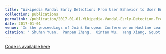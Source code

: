 ```yaml
---
title: "Wikipedia Vandal Early Detection: From User Behavior to User Embedding"
collection: publications
permalink: /publication/2017-01-01-Wikipedia-Vandal-Early-Detection-From-User-Behavior-to-User-Embedding
date: 2017-01-01
venue: 'In the proceedings of Joint European Conference on Machine Learning and Knowledge Discovery in Databases'
citation: ' Shuhan Yuan,  Panpan Zheng,  Xintao Wu,  Yang Xiang, &quot;Wikipedia Vandal Early Detection: From User Behavior to User Embedding.&quot; In the proceedings of Joint European Conference on Machine Learning and Knowledge Discovery in Databases, 2017.'
---
```

<!-- Use [Google Scholar](https://scholar.google.com/scholar?q=Wikipedia+Vandal+Early+Detection:+From+User+Behavior+to+User+Embedding){:target="_blank"} for full citation -->
[Code is available here](https://bitbucket.org/bookcold/vandal_detection)